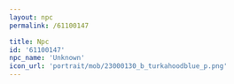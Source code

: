 ```yaml
---
layout: npc
permalink: /61100147

title: Npc
id: '61100147'
npc_name: 'Unknown'
icon_url: 'portrait/mob/23000130_b_turkahoodblue_p.png'
---
```

